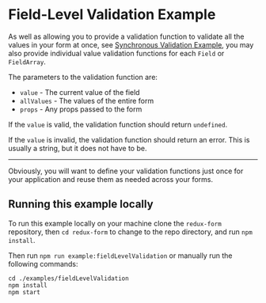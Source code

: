 # Field-Level Validation Example

As well as allowing you to provide a validation function to validate all the values in your form
at once, see [Synchronous Validation Example](http://redux-form.com/6.7.0/examples/syncValidation/),
you may also provide individual value validation functions for each `Field` or `FieldArray`.

The parameters to the validation function are:

* `value` - The current value of the field
* `allValues` - The values of the entire form
* `props` - Any props passed to the form

If the `value` is valid, the validation function should return `undefined`.

If the `value` is invalid, the validation function should return an error. This is usually a
string, but it does not have to be.

---

Obviously, you will want to define your validation functions just once for your application and
reuse them as needed across your forms.

## Running this example locally

To run this example locally on your machine clone the `redux-form` repository,
then `cd redux-form` to change to the repo directory, and run `npm install`.

Then run `npm run example:fieldLevelValidation` or manually run the
following commands:
```
cd ./examples/fieldLevelValidation
npm install
npm start
```

